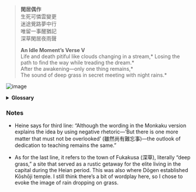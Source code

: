 > **閑居偶作**  
> 生死可憐雲變更  
> 迷途覺路夢中行  
> 唯留一事醒猶記  
> 深草閑居夜雨聲  
>
> **An Idle Moment’s Verse V**  
> Life and death pitiful like clouds changing in a stream,*
> Losing the path to find the way while treading the dream.*  
> After the awakening—only one thing remains,*  
> The sound of deep grass in secret meeting with night rains.*  

![image](https://github.com/user-attachments/assets/a05f7a8b-c641-4bef-9f3a-eeb4e27f1105)

<details>
<summary><strong>Glossary</strong></summary>

#### Name
| 閑 | 居 | 偶 | 作 |
| --- | --- | --- | --- |
| xián | jū | ǒu | zuò |
| かん | きょ | ぐう | さく |
| kan | kyo | guu | saku |
| leisure | reside | occasional | compose |

#### Line 1
| 生 | 死 | 可 | 憐 | 雲 | 變 | 更 |
| --- | --- | --- | --- | --- | --- | --- |
| shēng | sǐ | kě | lián | yún | biàn | gèng |
| せい | し | か | れん | うん | へん | こう |
| sei | shi | ka | ren | un | hen | kou |
| life | death | can | pity | cloud | change | again |

#### Line 2
| 迷 | 途 | 覺 | 路 | 夢 | 中 | 行 |
| --- | --- | --- | --- | --- | --- | --- |
| mí | tú | jué | lù | mèng | zhōng | xíng |
| めい | と | かく | ろ | む | ちゅう | こう |
| mei | to | kaku | ro | mu | chuu | kou |
| lost | path | awake | road | dream | middle | walk |

#### Line 3
| 唯 | 留 | 一 | 事 | 醒 | 猶 | 記 |
| --- | --- | --- | --- | --- | --- | --- |
| wéi | liú | yī | shì | xǐng | yóu | jì |
| ゆい | りゅう | いち | じ | せい | ゆう | き |
| yui | ryuu | ichi | ji | sei | yuu | ki |
| only | remain | one | thing | awaken | still | remember |

#### Line 4
| 深 | 草 | 閑 | 居 | 夜 | 雨 | 聲 |
| --- | --- | --- | --- | --- | --- | --- |
| shēn | cǎo | xián | jū | yè | yǔ | shēng |
| しん | そう | かん | きょ | や | あめ | せい |
| shin | sou | kan | kyo | ya | ame | sei |
| deep | grass | leisure | reside | night | rain | sound |

</details>

### Notes

- Heine says for third line: “Although the wording in the Monkaku version explains the idea by using negative rhetoric—​’But there is one more matter that must not be overlooked’ (雖然尚有難忘事)—​the outlook of dedication to teaching remains the same.”

- As for the last line, it refers to the town of Fukakusa (深草), literally “deep grass,” a site that served as a rustic getaway for the elite living in the capital during the Heian period. This was also where Dōgen established Kōshōji temple. I still think there’s a bit of wordplay here, so I chose to evoke the image of rain dropping on grass.
